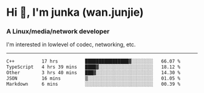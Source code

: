 
<h1 >Hi 👋, I'm junka (wan.junjie)</h1>
<h3 >A Linux/media/network developer</h3>


I'm interested in lowlevel of codec, networking, etc.


---

<!--START_SECTION:waka-->

```txt
C++          17 hrs          ████████████████▓░░░░░░░░   66.07 %
TypeScript   4 hrs 39 mins   ████▓░░░░░░░░░░░░░░░░░░░░   18.12 %
Other        3 hrs 40 mins   ███▓░░░░░░░░░░░░░░░░░░░░░   14.30 %
JSON         16 mins         ▒░░░░░░░░░░░░░░░░░░░░░░░░   01.05 %
Markdown     6 mins          ░░░░░░░░░░░░░░░░░░░░░░░░░   00.39 %
```

<!--END_SECTION:waka-->
